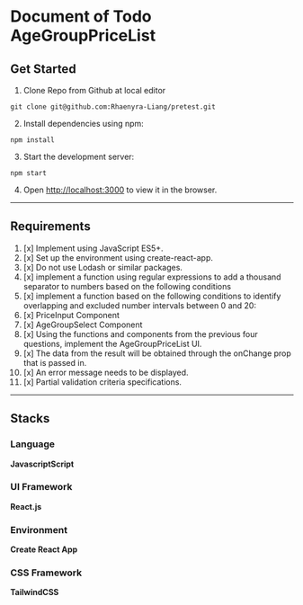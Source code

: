 # Document of Todo AgeGroupPriceList

## Get Started

1. Clone Repo from Github at local editor

```shell
git clone git@github.com:Rhaenyra-Liang/pretest.git
```

2. Install dependencies using npm:

```shell
npm install
```

3. Start the development server:

```shell
npm start
```

4. Open <http://localhost:3000> to view it in the browser.

---

## Requirements

1. [x] Implement using JavaScript ES5+.
2. [x] Set up the environment using create-react-app.
3. [x] Do not use Lodash or similar packages.
4. [x] implement a function using regular expressions to add a thousand separator to numbers based on the following conditions
5. [x] implement a function based on the following conditions to identify overlapping and excluded number intervals between 0 and 20:
6. [x] PriceInput Component
7. [x] AgeGroupSelect Component
8. [x] Using the functions and components from the previous four questions, implement the AgeGroupPriceList UI.
9. [x] The data from the result will be obtained through the onChange prop that is passed in.
10. [x] An error message needs to be displayed.
11. [x] Partial validation criteria specifications.

---

## Stacks

### Language

**JavascriptScript**

### UI Framework

**React.js**

### Environment

**Create React App**

### CSS Framework

**TailwindCSS**
